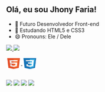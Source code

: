 ## Olá, eu sou Jhony Faria!
- 🔭 Futuro Desenvolvedor Front-end
- 🌱 Estudando HTML5 e CSS3
- 😄 Pronouns: Ele / Dele

<picture>
   <a href="https://github.com/jhonyfaria/github-readme-stats">
   <img height="170em" src="https://github-readme-stats.vercel.app/api?username=jhonyfaria&show_icons=true&theme=dark">
</picture> 

<picture>
   <a href="https://github.com/jhonyfaria/github-readme-stats">
   <img height="170em" src="https://github-readme-stats.vercel.app/api/top-langs/?username=jhonyfaria&layout=compact&theme=dark">
</picture> 
 
 
 <div style="display: inline_block"><br>
    <img align="center" alt="Jhony-HTML"height="30"width="40"src="https://raw.githubusercontent.com/devicons/devicon/master/icons/html5/html5-original.svg">
    <img align="center" alt="Jhony-CSS" height="30" width="40" src="https://raw.githubusercontent.com/devicons/devicon/master/icons/css3/css3-original.svg">
 </div>

##

<div> 
   <a href="https://linkedin.com/in/jhony-faria-737981129" target="_blank"><img src="https://img.shields.io/badge/-LinkedIn-%230077B5?style=for-the-badge&logo=linkedin&logoColor=white" target="_blank"></a> 
   <a href="https://instagram.com/jhony_faria" target="_blank"><img src="https://img.shields.io/badge/-Instagram-%23E4405F?style=for-the-badge&logo=instagram&logoColor=white" target="_blank"></a>
   <a href = "mailto:jhony_faria@hotmail.com"><img src="https://img.shields.io/badge/Microsoft_Outlook-0078D4?style=for-the-badge&logo=microsoft-outlook&logoColor=white" target="_blank"></a>
   <a href="https://app.slack.com/client/T055ZQ5B2FK/C055M5PRS6N/rimeto_profile/U056AS00ND6" target="_blank"><img src="https://img.shields.io/badge/Slack-4A154B?style=for-the-badge&logo=slack&logoColor=white" target="_blank"></a>   
</div>
   

